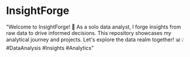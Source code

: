 # InsightForge
"Welcome to InsightForge! 🚀 As a solo data analyst, I forge insights from raw data to drive informed decisions. This repository showcases my analytical journey and projects. Let's explore the data realm together! 📊💡 #DataAnalysis #Insights #Analytics"
